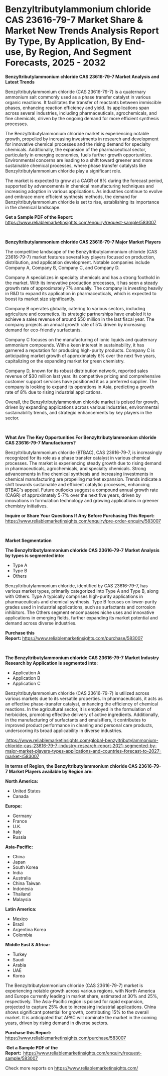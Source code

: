 <p><h1>Benzyltributylammonium chloride CAS 23616-79-7 Market Share & Market New Trends Analysis Report By Type, By Application, By End-use, By Region, And Segment Forecasts, 2025 - 2032</h1></p><p><strong>Benzyltributylammonium chloride CAS 23616-79-7 Market Analysis and Latest Trends</strong></p>
<p><p>Benzyltributylammonium chloride (CAS 23616-79-7) is a quaternary ammonium salt commonly used as a phase transfer catalyst in various organic reactions. It facilitates the transfer of reactants between immiscible phases, enhancing reaction efficiency and yield. Its applications span across several industries, including pharmaceuticals, agrochemicals, and fine chemicals, driven by the ongoing demand for more efficient synthesis processes.</p><p>The Benzyltributylammonium chloride market is experiencing notable growth, propelled by increasing investments in research and development for innovative chemical processes and the rising demand for specialty chemicals. Additionally, the expansion of the pharmaceutical sector, particularly in emerging economies, fuels further growth opportunities. Environmental concerns are leading to a shift toward greener and more sustainable chemical processes, where phase transfer catalysts like Benzyltributylammonium chloride play a significant role.</p><p>The market is expected to grow at a CAGR of 8% during the forecast period, supported by advancements in chemical manufacturing techniques and increasing adoption in various applications. As industries continue to evolve and embrace more efficient synthesis methods, the demand for Benzyltributylammonium chloride is set to rise, establishing its importance in the chemical landscape.</p></p>
<p><strong>Get a Sample PDF of the Report:&nbsp;</strong> <a href="https://www.reliablemarketinsights.com/enquiry/request-sample/583007?utm_campaign=3551&utm_medium=2&utm_source=Github&utm_content=ia&utm_term=23032025&utm_id=benzyltributylammonium-chloride-cas-23616-79-7">https://www.reliablemarketinsights.com/enquiry/request-sample/583007</a></p>
<p>&nbsp;</p>
<p><strong>Benzyltributylammonium chloride CAS 23616-79-7 Major Market Players</strong></p>
<p><p>The competitive landscape of the Benzyltributylammonium chloride (CAS 23616-79-7) market features several key players focused on production, distribution, and application development. Notable companies include Company A, Company B, Company C, and Company D.</p><p>Company A specializes in specialty chemicals and has a strong foothold in the market. With its innovative production processes, it has seen a steady growth rate of approximately 7% annually. The company is investing heavily in R&D to expand its application in pharmaceuticals, which is expected to boost its market size significantly.</p><p>Company B operates globally, catering to various sectors, including agriculture and cosmetics. Its strategic partnerships have enabled it to achieve a sales revenue of around $50 million in the last fiscal year. The company projects an annual growth rate of 5% driven by increasing demand for eco-friendly surfactants.</p><p>Company C focuses on the manufacturing of ionic liquids and quaternary ammonium compounds. With a keen interest in sustainability, it has garnered a reputation for producing high-purity products. Company C is anticipating market growth of approximately 6% over the next five years, capitalizing on the expanding market for green chemistry.</p><p>Company D, known for its robust distribution network, reported sales revenue of $30 million last year. Its competitive pricing and comprehensive customer support services have positioned it as a preferred supplier. The company is looking to expand its operations in Asia, predicting a growth rate of 8% due to rising industrial applications.</p><p>Overall, the Benzyltributylammonium chloride market is poised for growth, driven by expanding applications across various industries, environmental sustainability trends, and strategic enhancements by key players in the sector.</p></p>
<p>&nbsp;</p>
<p><strong>What Are The Key Opportunities For Benzyltributylammonium chloride CAS 23616-79-7 Manufacturers?</strong></p>
<p><p>Benzyltributylammonium chloride (BTBAC), CAS 23616-79-7, is increasingly recognized for its role as a phase transfer catalyst in various chemical processes. The market is experiencing steady growth due to rising demand in pharmaceuticals, agrochemicals, and specialty chemicals. Strong advancements in fine chemical synthesis and increasing investments in chemical manufacturing are propelling market expansion. Trends indicate a shift towards sustainable and efficient catalytic processes, enhancing BTBAC's appeal. Future outlooks suggest a compound annual growth rate (CAGR) of approximately 5-7% over the next five years, driven by innovations in formulation technology and growing applications in greener chemistry initiatives.</p></p>
<p><strong>Inquire or Share Your Questions If Any Before Purchasing This Report:</strong> <a href="https://www.reliablemarketinsights.com/enquiry/pre-order-enquiry/583007?utm_campaign=3551&utm_medium=2&utm_source=Github&utm_content=ia&utm_term=23032025&utm_id=benzyltributylammonium-chloride-cas-23616-79-7">https://www.reliablemarketinsights.com/enquiry/pre-order-enquiry/583007</a></p>
<p>&nbsp;</p>
<p><strong>Market Segmentation</strong></p>
<p><strong>The Benzyltributylammonium chloride CAS 23616-79-7 Market Analysis by types is segmented into:</strong></p>
<p><ul><li>Type A</li><li>Type B</li><li>Others</li></ul></p>
<p><p>Benzyltributylammonium chloride, identified by CAS 23616-79-7, has various market types, primarily categorized into Type A and Type B, along with Others. Type A typically comprises high-purity applications in pharmaceuticals and chemical synthesis. Type B focuses on lower-purity grades used in industrial applications, such as surfactants and corrosion inhibitors. The Others segment encompasses niche uses and innovative applications in emerging fields, further expanding its market potential and demand across diverse industries.</p></p>
<p><strong>Purchase this Report:&nbsp;</strong><a href="https://www.reliablemarketinsights.com/purchase/583007?utm_campaign=3551&utm_medium=2&utm_source=Github&utm_content=ia&utm_term=23032025&utm_id=benzyltributylammonium-chloride-cas-23616-79-7">https://www.reliablemarketinsights.com/purchase/583007</a></p>
<p>&nbsp;</p>
<p><strong>The Benzyltributylammonium chloride CAS 23616-79-7 Market Industry Research by Application is segmented into:</strong></p>
<p><ul><li>Application A</li><li>Application B</li><li>Application C</li></ul></p>
<p><p>Benzyltributylammonium chloride (CAS 23616-79-7) is utilized across various markets due to its versatile properties. In pharmaceuticals, it acts as an effective phase-transfer catalyst, enhancing the efficiency of chemical reactions. In the agricultural sector, it is employed in the formulation of herbicides, promoting effective delivery of active ingredients. Additionally, in the manufacturing of surfactants and emulsifiers, it contributes to improved product performance in cleaning and personal care products, underscoring its broad applicability in diverse industries.</p></p>
<p><a href="https://www.reliablemarketinsights.com/global-benzyltributylammonium-chloride-cas-23616-79-7-industry-research-report-2021-segmented-by-major-market-players-types-applications-and-countries-forecast-to-2027-market-r583007?utm_campaign=3551&utm_medium=2&utm_source=Github&utm_content=ia&utm_term=23032025&utm_id=benzyltributylammonium-chloride-cas-23616-79-7">&nbsp;https://www.reliablemarketinsights.com/global-benzyltributylammonium-chloride-cas-23616-79-7-industry-research-report-2021-segmented-by-major-market-players-types-applications-and-countries-forecast-to-2027-market-r583007</a></p>
<p><strong>In terms of Region, the Benzyltributylammonium chloride CAS 23616-79-7 Market Players available by Region are:</strong></p>
<p>
    <p> <strong> North America: </strong>
        <ul>
            <li>United States</li>
            <li>Canada</li>
        </ul>
        </p> 
    <p> <strong> Europe: </strong>
        <ul>
            <li>Germany</li>
            <li>France</li>
            <li>U.K.</li>
            <li>Italy</li>
            <li>Russia</li>
        </ul>
        </p> 
    <p> <strong> Asia-Pacific: </strong>
        <ul>
            <li>China</li>
            <li>Japan</li>
            <li>South Korea</li>
            <li>India</li>
            <li>Australia</li>
            <li>China Taiwan</li>
            <li>Indonesia</li>
            <li>Thailand</li>
            <li>Malaysia</li>
        </ul>
        </p> 
    <p> <strong> Latin America: </strong>
        <ul>
            <li>Mexico</li>
            <li>Brazil</li>
            <li>Argentina Korea</li>
            <li>Colombia</li>
        </ul>
        </p> 
    <p> <strong> Middle East & Africa: </strong>
        <ul>
            <li>Turkey</li>
            <li>Saudi</li>
            <li>Arabia</li>
            <li>UAE</li>
            <li>Korea</li>
        </ul>
    </p>
    </p>
<p><p>The Benzyltributylammonium chloride (CAS 23616-79-7) market is experiencing notable growth across various regions, with North America and Europe currently leading in market share, estimated at 30% and 25%, respectively. The Asia-Pacific region is poised for rapid expansion, projected to capture 25% due to increasing industrial applications. China shows significant potential for growth, contributing 15% to the overall market. It is anticipated that APAC will dominate the market in the coming years, driven by rising demand in diverse sectors.</p></p>
<p><strong>Purchase this Report: </strong><a href="https://www.reliablemarketinsights.com/purchase/583007?utm_campaign=3551&utm_medium=2&utm_source=Github&utm_content=ia&utm_term=23032025&utm_id=benzyltributylammonium-chloride-cas-23616-79-7">https://www.reliablemarketinsights.com/purchase/583007</a></p>
<p>&nbsp;<strong>Get a Sample PDF of the Report:&nbsp;&nbsp;</strong><a href="https://www.reliablemarketinsights.com/enquiry/request-sample/583007?utm_campaign=3551&utm_medium=2&utm_source=Github&utm_content=ia&utm_term=23032025&utm_id=benzyltributylammonium-chloride-cas-23616-79-7">https://www.reliablemarketinsights.com/enquiry/request-sample/583007</a></p>
<p><strong></strong></p>
<p>Check more reports on <a href="https://www.reliablemarketinsights.com/?utm_campaign=3551&utm_medium=2&utm_source=Github&utm_content=ia&utm_term=23032025&utm_id=benzyltributylammonium-chloride-cas-23616-79-7">https://www.reliablemarketinsights.com/</a></p>